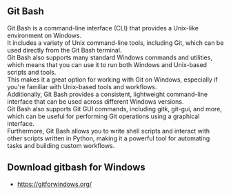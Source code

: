 
## Git Bash
Git Bash is a command-line interface (CLI) that provides a Unix-like environment on Windows.  
It includes a variety of Unix command-line tools, including Git, which can be used directly from the Git Bash terminal.  
Git Bash also supports many standard Windows commands and utilities, which means that you can use it to run both Windows and Unix-based scripts and tools.  
This makes it a great option for working with Git on Windows, especially if you're familiar with Unix-based tools and workflows.  
Additionally, Git Bash provides a consistent, lightweight command-line interface that can be used across different Windows versions.  
Git Bash also supports Git GUI commands, including gitk, git-gui, and more, which can be useful for performing Git operations using a graphical interface.   
Furthermore, Git Bash allows you to write shell scripts and interact with other scripts written in Python, making it a powerful tool for automating tasks and building custom workflows.  

## Download gitbash for Windows
- https://gitforwindows.org/  
